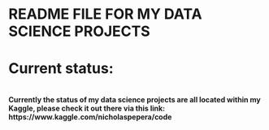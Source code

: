 # README FILE FOR MY DATA SCIENCE PROJECTS

<h1>Current status:</h1>
<br>
<b>
  Currently the status of my data science projects are all located within my Kaggle, please check it out there via this link: https://www.kaggle.com/nicholaspepera/code



</b>
